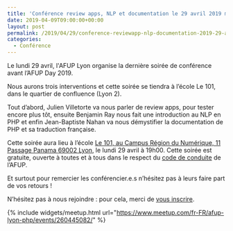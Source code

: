 ```yaml
---
title: 'Conférence review apps, NLP et documentation le 29 avril 2019 mars à 19h'
date: 2019-04-09T09:00:00+00:00
layout: post
permalink: /2019/04/29/conference-reviewapp-nlp-documentation-2019-29-avril-a-19h/
categories:
  - Conférence
---
```


Le lundi 29 avril, l'AFUP Lyon organise la dernière soirée de conférence avant l’AFUP Day 2019. 

Nous aurons trois interventions et cette soirée se tiendra à l’école Le 101, dans le quartier de confluence (Lyon 2).

Tout d’abord, Julien Villetorte va nous parler de review apps, pour tester encore plus tôt, ensuite Benjamin Ray nous fait une introduction au NLP en PHP et enfin Jean-Baptiste Nahan va nous démystifier la documentation de PHP et sa traduction française.

Cette soirée aura lieu à l&rsquo;école [Le 101, au <span class="section-info-text">Campus Région du Numérique, 11 Passage Panama </span> 69002 Lyon](https://goo.gl/maps/fdUqEotsZhD2), le lundi 29 avril à 19h00. Cette soirée est gratuite, ouverte à toutes et à tous dans le respect du [code de conduite](https://afup.org/p/986-code-de-conduite) de l&rsquo;AFUP.

Et surtout pour remercier les conférencier.e.s n&rsquo;hésitez pas à leurs faire part de vos retours !

N’hésitez pas à nous rejoindre : pour cela, merci de [vous inscrire](https://www.meetup.com/fr-FR/afup-lyon-php/events/260445082/).

{% include widgets/meetup.html url="https://www.meetup.com/fr-FR/afup-lyon-php/events/260445082/" %}
